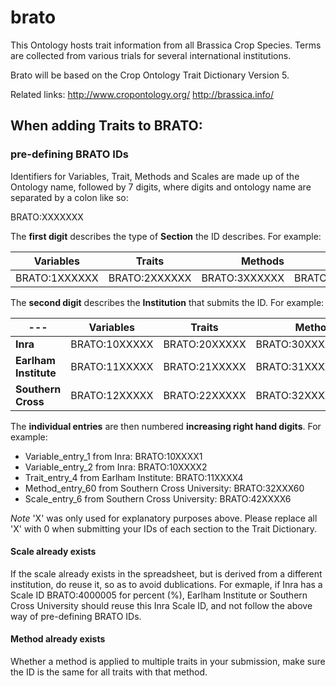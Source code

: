 # brato
This Ontology hosts trait information from all Brassica Crop Species. Terms are collected from various trials for several international institutions.

Brato will be based on the Crop Ontology Trait Dictionary Version 5.

Related links:
http://www.cropontology.org/
http://brassica.info/

## When adding Traits to BRATO:


### pre-defining BRATO IDs
Identifiers for Variables, Trait, Methods and Scales are made up of the Ontology name, followed by 7 digits, where digits and ontology name are separated by a colon like so:

BRATO:XXXXXXX

The **first digit** describes the type of **Section** the ID describes. For example:

| Variables       | Traits      |Methods  |  Scale |
| ------------  |:------------:| -----:|-----:|
| BRATO:1XXXXXX   | BRATO:2XXXXXX |BRATO:3XXXXXX |BRATO:4XXXXXX|



The **second digit** describes the **Institution** that submits the ID. For example:


|---| Variables       | Traits      |Methods  |  Scale |
|---| ------------  |:------------:| -----:|-----:|
|**Inra**|BRATO:10XXXXX   | BRATO:20XXXXX |BRATO:30XXXXX |BRATO:40XXXXX|
|**Earlham Institute**| BRATO:11XXXXX   | BRATO:21XXXXX |BRATO:31XXXXX |BRATO:41XXXXX|
|**Southern Cross**|BRATO:12XXXXX   | BRATO:22XXXXX |BRATO:32XXXXX |BRATO:42XXXXX|


The **individual entries** are then numbered **increasing right hand digits**. For example:

* Variable_entry_1 from Inra:
BRATO:10XXXX1
* Variable_entry_2 from Inra:
BRATO:10XXXX2
* Trait_entry_4 from Earlham Institute:
BRATO:11XXXX4
* Method_entry_60 from Southern Cross University:
BRATO:32XXX60
* Scale_entry_6 from Southern Cross University:
BRATO:42XXXX6

*Note* 'X' was only used for explanatory purposes above. Please replace all 'X' with 0 when submitting your IDs of each section to the Trait Dictionary.

#### Scale already exists
If the scale already exists in the spreadsheet, but is derived from a different institution, do reuse it, so as to avoid dublications. For exmaple, if Inra has a Scale ID BRATO:4000005 for percent (%), Earlham Institute or Southern Cross University should reuse this Inra Scale ID, and not follow the above way of pre-defining BRATO IDs.

#### Method already exists
Whether a method is applied to multiple traits in your submission, make sure the ID is the same for all traits with that method.
